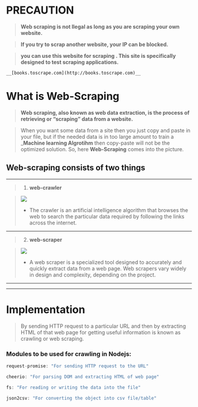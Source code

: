 # PRECAUTION

>__Web scraping is not llegal as long as you are scraping your own website.__

>__If you try to scrap another website, your IP can be blocked.__

>__you can use this website for scraping . This site is specifically designed to test scraping applications.__

```
__[books.toscrape.com](http://books.toscrape.com)__
```

# What is Web-Scraping

>__Web scraping, also known as web data extraction, is the process of retrieving or “scraping” data from a website.__

>When you want some data from a site then you just copy and paste in your file, but if the needed data is in too large amount to train a ___Machine learning Algrotihm__ then copy-paste will not be the optimized solution.
So, here __Web-Scraping__ comes into the picture.



## Web-scraping consists of two things
***
>1. **web-crawler**

>![](https://www.scrapinghub.com/wp-content/uploads/2019/05/crawler.png)
>* The crawler is an artificial intelligence algorithm that browses the web to search the particular data required by following the links across the internet.

___


>2. **web-scraper**

>![](https://www.scrapinghub.com/wp-content/uploads/2019/05/scraper.png)
>* A web scraper is a specialized tool designed to accurately and quickly extract data from a web page. Web scrapers vary widely in design and complexity, depending on the project.



***
***

# Implementation

>By sending HTTP request to a particular URL and then by extracting HTML of that web page for getting useful information is known as crawling or web scraping.

### **Modules to be used for crawling in Nodejs:**

```Javascript
request-promise: "For sending HTTP request to the URL"
```
```Javascript  
cheerio: "For parsing DOM and extracting HTML of web page"
```
```Javascript  
fs: "For reading or writing the data into the file"
```
```Javascript
json2csv: "For converting the object into csv file/table"
```
